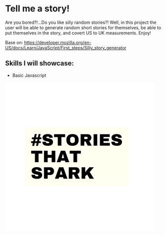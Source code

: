 # Tell me a story!
Are you bored?!...Do you like silly random stories?! Well, in this project the user will be able to generate random short stories for themselves, be able to put themselves in the story, and covert US to UK measurements. Enjoy! 


Base on: https://developer.mozilla.org/en-US/docs/Learn/JavaScript/First_steps/Silly_story_generator


## Skills I will showcase: 
- Basic Javascript

![](storiesThatSpark.gif)
